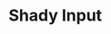
# Shady Input

<form>
  <sl-shady-input autocomplete="username"></sl-shady-input>
  <sl-shady-input type="password" autocomplete="password"></sl-shady-input>
</form>
